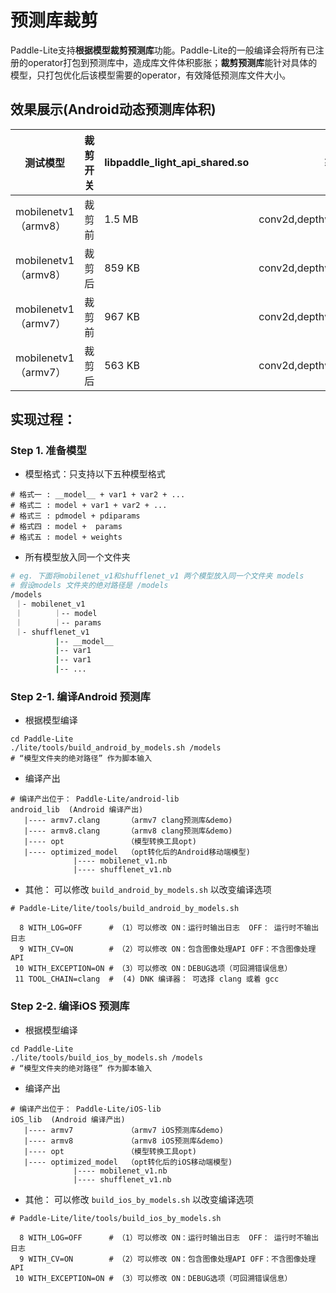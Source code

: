 
# 预测库裁剪

Paddle-Lite支持**根据模型裁剪预测库**功能。Paddle-Lite的一般编译会将所有已注册的operator打包到预测库中，造成库文件体积膨胀；**裁剪预测库**能针对具体的模型，只打包优化后该模型需要的operator，有效降低预测库文件大小。

## 效果展示(Android动态预测库体积)

| 测试模型 | 裁剪开关  | **libpaddle_light_api_shared.so** |转化后模型中的OP|
| ------------------ | ---------------------------- | -------- |------------------|
| mobilenetv1（armv8） | 裁剪前 | 1.5 MB       | conv2d,depthwise_conv2d,fc,pool2d,softmax |
| mobilenetv1（armv8） | 裁剪后 |  859 KB     | conv2d,depthwise_conv2d,fc,pool2d,softmax |
| mobilenetv1（armv7） | 裁剪前 | 967 KB | conv2d,depthwise_conv2d,fc,pool2d,softmax |
| mobilenetv1（armv7） | 裁剪后 | 563 KB |conv2d,depthwise_conv2d,fc,pool2d,softmax|


## 实现过程：


### Step 1. 准备模型
- 模型格式：只支持以下五种模型格式
``` shell
# 格式一 : __model__ + var1 + var2 + ...
# 格式二 : model + var1 + var2 + ...
# 格式三 : pdmodel + pdiparams
# 格式四 : model +  params
# 格式五 : model + weights
```

- 所有模型放入同一个文件夹

```bash
# eg. 下面将mobilenet_v1和shufflenet_v1 两个模型放入同一个文件夹 models
# 假设models 文件夹的绝对路径是 /models
/models
 ｜- mobilenet_v1
 ｜       ｜-- model
 ｜       ｜-- params
 ｜- shufflenet_v1
          |-- __model__
          |-- var1
          |-- var1
          |-- ...
```
### Step 2-1. 编译Android 预测库
- 根据模型编译

``` shell
cd Paddle-Lite 
./lite/tools/build_android_by_models.sh /models
# “模型文件夹的绝对路径” 作为脚本输入
```

- 编译产出

```shell
# 编译产出位于： Paddle-Lite/android-lib
android_lib  (Android 编译产出)
   |---- armv7.clang      （armv7 clang预测库&demo)
   |---- armv8.clang      （armv8 clang预测库&demo)
   |---- opt              （模型转换工具opt)
   |---- optimized_model  （opt转化后的Android移动端模型)
              |---- mobilenet_v1.nb
              |---- shufflenet_v1.nb
```

- 其他： 可以修改   `build_android_by_models.sh` 以改变编译选项

``` shell
# Paddle-Lite/lite/tools/build_android_by_models.sh

  8 WITH_LOG=OFF      # （1）可以修改 ON：运行时输出日志  OFF： 运行时不输出日志
  9 WITH_CV=ON        # （2）可以修改 ON：包含图像处理API OFF：不含图像处理API
 10 WITH_EXCEPTION=ON # （3）可以修改 ON：DEBUG选项（可回溯错误信息）
 11 TOOL_CHAIN=clang  #  (4) DNK 编译器： 可选择 clang 或着 gcc
```
### Step 2-2. 编译iOS 预测库

- 根据模型编译

``` shell
cd Paddle-Lite 
./lite/tools/build_ios_by_models.sh /models
# “模型文件夹的绝对路径” 作为脚本输入
```

- 编译产出

```shell
# 编译产出位于： Paddle-Lite/iOS-lib
iOS_lib  (Android 编译产出)
   |---- armv7            （armv7 iOS预测库&demo)
   |---- armv8            （armv8 iOS预测库&demo)
   |---- opt              （模型转换工具opt)
   |---- optimized_model  （opt转化后的iOS移动端模型)
              |---- mobilenet_v1.nb
              |---- shufflenet_v1.nb
```

- 其他： 可以修改   `build_ios_by_models.sh` 以改变编译选项

``` shell
# Paddle-Lite/lite/tools/build_ios_by_models.sh

  8 WITH_LOG=OFF      # （1）可以修改 ON：运行时输出日志  OFF： 运行时不输出日志
  9 WITH_CV=ON        # （2）可以修改 ON：包含图像处理API OFF：不含图像处理API
 10 WITH_EXCEPTION=ON # （3）可以修改 ON：DEBUG选项（可回溯错误信息）
```
